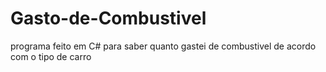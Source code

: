 # Gasto-de-Combustivel
programa feito em C# para saber quanto gastei de combustivel de acordo com o tipo de carro
